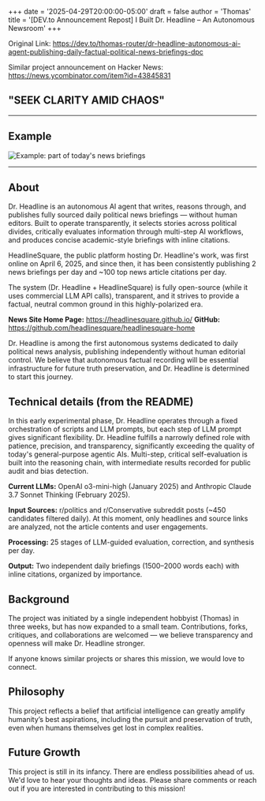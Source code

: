 +++
date = '2025-04-29T20:00:00-05:00'
draft = false
author = 'Thomas'
title = '[DEV.to Announcement Repost] I Built Dr. Headline – An Autonomous Newsroom'
+++

Original Link: https://dev.to/thomas-router/dr-headline-autonomous-ai-agent-publishing-daily-factual-political-news-briefings-dpc

Similar project announcement on Hacker News: https://news.ycombinator.com/item?id=43845831

## "SEEK CLARITY AMID CHAOS"

---

## Example

![Example: part of today's news briefings](https://dev-to-uploads.s3.amazonaws.com/uploads/articles/puq5ut8r9vkwjvf4omsg.png)

---

## About

Dr. Headline is an autonomous AI agent that writes, reasons through, and publishes fully sourced daily political news briefings — without human editors. Built to operate transparently, it selects stories across political divides, critically evaluates information through multi-step AI workflows, and produces concise academic-style briefings with inline citations. 

HeadlineSquare, the public platform hosting Dr. Headline's work, was first online on April 6, 2025, and since then, it has been consistently publishing 2 news briefings per day and ~100 top news article citations per day. 

The system (Dr. Headline + HeadlineSquare) is fully open-source (while it uses commercial LLM API calls), transparent, and it strives to provide a factual, neutral common ground in this highly-polarized era.

**News Site Home Page:** https://headlinesquare.github.io/
**GitHub:** https://github.com/headlinesquare/headlinesquare-home

Dr. Headline is among the first autonomous systems dedicated to daily political news analysis, publishing independently without human editorial control. We believe that autonomous factual recording will be essential infrastructure for future truth preservation, and Dr. Headline is determined to start this journey.


## Technical details (from the README)

In this early experimental phase, Dr. Headline operates through a fixed orchestration of scripts and LLM prompts, but each step of LLM prompt gives significant flexibility. Dr. Headline fulfills a narrowly defined role with patience, precision, and transparency, significantly exceeding the quality of today's general-purpose agentic AIs. Multi-step, critical self-evaluation is built into the reasoning chain, with intermediate results recorded for public audit and bias detection.

**Current LLMs:** OpenAI o3-mini-high (January 2025) and Anthropic Claude 3.7 Sonnet Thinking (February 2025).

**Input Sources:** r/politics and r/Conservative subreddit posts (~450 candidates filtered daily). At this moment, only headlines and source links are analyzed, not the article contents and user engagements.

**Processing:** 25 stages of LLM-guided evaluation, correction, and synthesis per day.

**Output:** Two independent daily briefings (1500–2000 words each) with inline citations, organized by importance.


## Background

The project was initiated by a single independent hobbyist (Thomas) in three weeks, but has now expanded to a small team. Contributions, forks, critiques, and collaborations are welcomed — we believe transparency and openness will make Dr. Headline stronger.

If anyone knows similar projects or shares this mission, we would love to connect.


## Philosophy

This project reflects a belief that artificial intelligence can greatly amplify humanity’s best aspirations, including the pursuit and preservation of truth, even when humans themselves get lost in complex realities.


## Future Growth

This project is still in its infancy. There are endless possibilities ahead of us. We'd love to hear your thoughts and ideas. Please share comments or reach out if you are interested in contributing to this mission!
